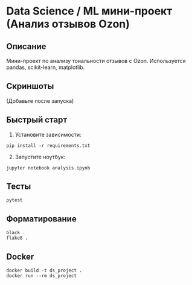 # Data Science / ML мини-проект (Анализ отзывов Ozon)

## Описание
Мини-проект по анализу тональности отзывов с Ozon. Используется pandas, scikit-learn, matplotlib.

## Скриншоты
(Добавьте после запуска)

## Быстрый старт
1. Установите зависимости:
```
pip install -r requirements.txt
```
2. Запустите ноутбук:
```
jupyter notebook analysis.ipynb
```

## Тесты
```
pytest
```

## Форматирование
```
black .
flake8 .
```

## Docker
```
docker build -t ds_project .
docker run --rm ds_project
```
